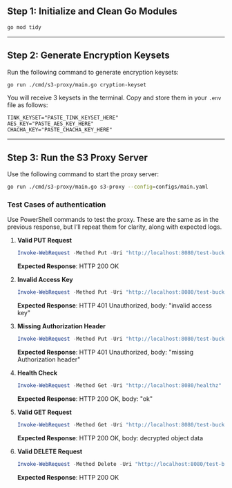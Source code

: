 ## Step 1: Initialize and Clean Go Modules

```bash
go mod tidy
```

---

## Step 2: Generate Encryption Keysets

Run the following command to generate encryption keysets:

```bash
go run ./cmd/s3-proxy/main.go cryption-keyset
```

You will receive 3 keysets in the terminal. Copy and store them in your `.env` file as follows:

```env
TINK_KEYSET="PASTE_TINK_KEYSET_HERE"
AES_KEY="PASTE_AES_KEY_HERE"
CHACHA_KEY="PASTE_CHACHA_KEY_HERE"
```

---

## Step 3: Run the S3 Proxy Server

Use the following command to start the proxy server:

```bash
go run ./cmd/s3-proxy/main.go s3-proxy --config=configs/main.yaml
```

### Test Cases of authentication

Use PowerShell commands to test the proxy. These are the same as in the previous response, but I’ll repeat them for clarity, along with expected logs.

1. **Valid PUT Request**

   ```powershell
   Invoke-WebRequest -Method Put -Uri "http://localhost:8080/test-bucket/hello.txt" -Headers @{ "Authorization" = "AWS4-HMAC-SHA256 Credential=AKIAEXAMPLEACCESSKEY1/20250516/us-east-1/s3/aws4_request" } -InFile "D:\MyProjects\s3-proxy\test\testdata\hello.txt" -ContentType "text/plain"
   ```

   **Expected Response**: HTTP 200 OK

2. **Invalid Access Key**

   ```powershell
   Invoke-WebRequest -Method Put -Uri "http://localhost:8080/test-bucket/test-key" -Headers @{ "Authorization" = "AWS4-HMAC-SHA256 Credential=INVALIDKEY/20250516/us-east-1/s3/aws4_request" } -Body "test data"
   ```

   **Expected Response**: HTTP 401 Unauthorized, body: "invalid access key"

3. **Missing Authorization Header**

   ```powershell
   Invoke-WebRequest -Method Put -Uri "http://localhost:8080/test-bucket/test-key" -Body "test data"
   ```

   **Expected Response**: HTTP 401 Unauthorized, body: "missing Authorization header"

4. **Health Check**

   ```powershell
   Invoke-WebRequest -Method Get -Uri "http://localhost:8080/healthz"
   ```

   **Expected Response**: HTTP 200 OK, body: "ok"

5. **Valid GET Request**

   ```powershell
   Invoke-WebRequest -Method Get -Uri "http://localhost:8080/test-bucket/test-key" -Headers @{ "Authorization" = "AWS4-HMAC-SHA256 Credential=AKIAEXAMPLEACCESSKEY1/20250516/us-east-1/s3/aws4_request" }
   ```

   **Expected Response**: HTTP 200 OK, body: decrypted object data

6. **Valid DELETE Request**

   ```powershell
   Invoke-WebRequest -Method Delete -Uri "http://localhost:8080/test-bucket/test-key" -Headers @{ "Authorization" = "AWS4-HMAC-SHA256 Credential=AKIAEXAMPLEACCESSKEY1/20250516/us-east-1/s3/aws4_request" }
   ```

   **Expected Response**: HTTP 200 OK
